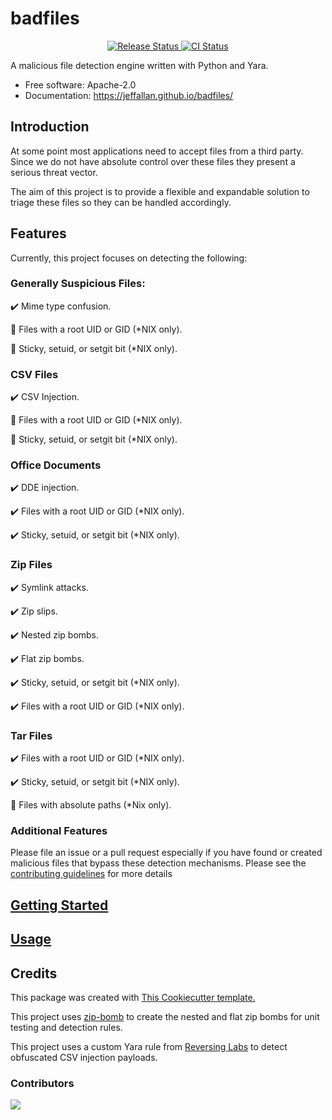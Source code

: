 # badfiles


<p align="center">
<a href="https://pypi.python.org/pypi/badfiles">
    <img src="https://img.shields.io/pypi/v/badfiles.svg"
        alt = "Release Status">
</a>

<a href="https://github.com/jeffallan/badfiles/actions">
    <img src="https://github.com/jeffallan/badfiles/actions/workflows/main.yml/badge.svg?branch=release" alt="CI Status">
</a>

<!--
<a href="https://jeffallan.github.io/badfiles/">
    <img src="https://jeffallan.github.io/badfiles/badge/?version=latest" alt="Documentation Status">
</a>
-->
<!--
<a href="https://pyup.io/repos/github/jeffallan/badfiles/">
<img src="https://pyup.io/repos/github/jeffallan/badfiles/shield.svg" alt="Updates">
</a>
-->
</p>


A malicious file detection engine written with Python and Yara.


* Free software: Apache-2.0
* Documentation: <https://jeffallan.github.io/badfiles/>

## Introduction

At some point most applications need to accept files from a third party. Since we do not have absolute control over these files they present a serious threat vector.

The aim of this project is to provide a flexible and expandable solution to triage these files so they can be handled accordingly.

## Features

Currently, this project focuses on detecting the following:

### Generally Suspicious Files:

:heavy_check_mark: Mime type confusion.

:black_square_button: Files with a root UID or GID (*NIX only).

:black_square_button: Sticky, setuid, or setgit bit (*NIX only).

### CSV Files
:heavy_check_mark: CSV Injection.

:black_square_button: Files with a root UID or GID (*NIX only).

:black_square_button: Sticky, setuid, or setgit bit (*NIX only).

### Office Documents
:heavy_check_mark: DDE injection.

:heavy_check_mark: Files with a root UID or GID (*NIX only).

:heavy_check_mark: Sticky, setuid, or setgit bit (*NIX only).

### Zip Files
:heavy_check_mark: Symlink attacks.

:heavy_check_mark: Zip slips.

:heavy_check_mark: Nested zip bombs.

:heavy_check_mark: Flat zip bombs.

:heavy_check_mark: Sticky, setuid, or setgit bit (*NIX only).

:heavy_check_mark: Files with a root UID or GID (*NIX only).

### Tar Files
:heavy_check_mark: Files with a root UID or GID (*NIX only).

:heavy_check_mark: Sticky, setuid, or setgit bit (*NIX only).

:black_square_button: Files with absolute paths (*Nix only).



### Additional Features
Please file an issue or a pull request especially if you have found or created malicious files that bypass these detection mechanisms. Please see the [contributing guidelines](./contributing) for more details

## [Getting Started](./installation)

## [Usage](./usage)

## Credits

This package was created with [This Cookiecutter template.](https://github.com/zillionare/cookiecutter-pypackage)

This project uses [zip-bomb](https://github.com/damianrusinek/zip-bomb) to create the nested and flat zip bombs for unit testing and detection rules.

This project uses a custom Yara rule from [Reversing Labs](https://blog.reversinglabs.com/blog/cvs-dde-exploits-and-obfuscation) to detect obfuscated CSV injection payloads.

### Contributors

<a href = "https://github.com/jeffallan/badfiles/graphs/contributors">
<img src = "https://contrib.rocks/image?repo=jeffallan/badfiles"/>
